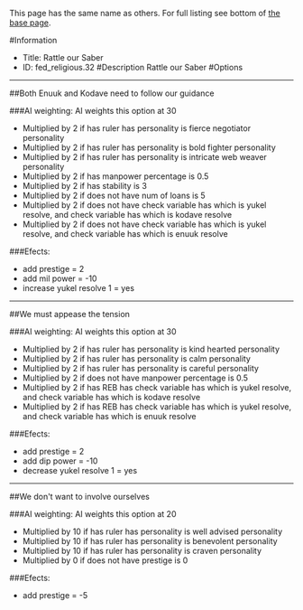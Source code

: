 This page has the same name as others. For full listing see bottom of [the base page](rattle_our_saber.md).

#Information
 - Title: Rattle our Saber
 - ID: fed_religious.32
#Description
Rattle our Saber
#Options

___
##Both Enuuk and Kodave need to follow our guidance

###AI weighting:
AI weights this option at 30
 - Multiplied by 2 if has ruler has personality is fierce negotiator personality
 - Multiplied by 2 if has ruler has personality is bold fighter personality
 - Multiplied by 2 if has ruler has personality is intricate web weaver personality
 - Multiplied by 2 if has manpower percentage is 0.5
 - Multiplied by 2 if has stability is 3
 - Multiplied by 2 if does not have num of loans is 5
 - Multiplied by 2 if does not have check variable has which is yukel resolve, and check variable has which is kodave resolve
 - Multiplied by 2 if does not have check variable has which is yukel resolve, and check variable has which is enuuk resolve


###Efects:<ul><li>add prestige = 2</li><li>add mil power = -10</li><li>increase yukel resolve 1 = yes</li></ul>

___
##We must appease the tension

###AI weighting:
AI weights this option at 30
 - Multiplied by 2 if has ruler has personality is kind hearted personality
 - Multiplied by 2 if has ruler has personality is calm personality
 - Multiplied by 2 if has ruler has personality is careful personality
 - Multiplied by 2 if does not have manpower percentage is 0.5
 - Multiplied by 2 if has REB has check variable has which is yukel resolve, and check variable has which is kodave resolve
 - Multiplied by 2 if has REB has check variable has which is yukel resolve, and check variable has which is enuuk resolve


###Efects:<ul><li>add prestige = 2</li><li>add dip power = -10</li><li>decrease yukel resolve 1 = yes</li></ul>

___
##We don't want to involve ourselves

###AI weighting:
AI weights this option at 20
 - Multiplied by 10 if has ruler has personality is well advised personality
 - Multiplied by 10 if has ruler has personality is benevolent personality
 - Multiplied by 10 if has ruler has personality is craven personality
 - Multiplied by 0 if does not have prestige is 0


###Efects:<ul><li>add prestige = -5</li></ul>
